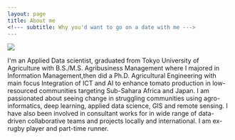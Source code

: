 ```yaml
---
layout: page
title: About me
<!--- subtitle: Why you'd want to go on a date with me --->
---
```



<p align="left" style="width:50%"><img src="https://denisdpr.github.io/assets/img/sidepic.PNG"><p>
I'm an Applied Data scientist, graduated from Tokyo University of Agriculture with B.S./M.S. Agribusiness Management where I majored in Information Management,then did a Ph.D. Agricultural Engineering with main focus Integration of ICT and AI to enhance tomato production in low-resourced communities targeting Sub-Sahara Africa and Japan. I am passionated about seeing change in struggling communities using agro-informatics, deep learning, applied data science, GIS and remote sensing. 
I have also been involved in consultant works for in wide range of data-driven collaborative teams and projects locally and international. 
I am ex-rugby player and part-time runner. 

